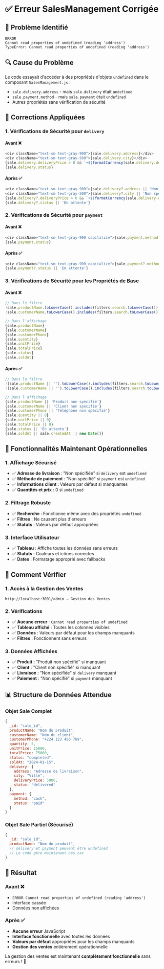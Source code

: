 # ✅ Erreur SalesManagement Corrigée

## 🚨 Problème Identifié
```
ERROR
Cannot read properties of undefined (reading 'address')
TypeError: Cannot read properties of undefined (reading 'address')
```

## 🔍 Cause du Problème
Le code essayait d'accéder à des propriétés d'objets `undefined` dans le composant `SalesManagement.js` :
- `sale.delivery.address` - mais `sale.delivery` était `undefined`
- `sale.payment.method` - mais `sale.payment` était `undefined`
- Autres propriétés sans vérification de sécurité

## 🔧 Corrections Appliquées

### **1. Vérifications de Sécurité pour `delivery`**

#### **Avant** ❌
```javascript
<div className="text-sm text-gray-900">{sale.delivery.address}</div>
<div className="text-sm text-gray-500">{sale.delivery.city}</div>
{sale.delivery.deliveryPrice > 0 && `+${formatCurrency(sale.delivery.deliveryPrice)}`}
{sale.delivery.status}
```

#### **Après** ✅
```javascript
<div className="text-sm text-gray-900">{sale.delivery?.address || 'Non spécifiée'}</div>
<div className="text-sm text-gray-500">{sale.delivery?.city || 'Non spécifiée'}</div>
{sale.delivery?.deliveryPrice > 0 && `+${formatCurrency(sale.delivery.deliveryPrice)}`}
{sale.delivery?.status || 'En attente'}
```

### **2. Vérifications de Sécurité pour `payment`**

#### **Avant** ❌
```javascript
<div className="text-sm text-gray-900 capitalize">{sale.payment.method.replace('_', ' ')}</div>
{sale.payment.status}
```

#### **Après** ✅
```javascript
<div className="text-sm text-gray-900 capitalize">{sale.payment?.method?.replace('_', ' ') || 'Non spécifié'}</div>
{sale.payment?.status || 'En attente'}
```

### **3. Vérifications de Sécurité pour les Propriétés de Base**

#### **Avant** ❌
```javascript
// Dans le filtre
!sale.productName.toLowerCase().includes(filters.search.toLowerCase()) && 
!sale.customerName.toLowerCase().includes(filters.search.toLowerCase())

// Dans l'affichage
{sale.productName}
{sale.customerName}
{sale.customerPhone}
{sale.quantity}
{sale.unitPrice}
{sale.totalPrice}
{sale.status}
{sale.soldAt}
```

#### **Après** ✅
```javascript
// Dans le filtre
!(sale.productName || '').toLowerCase().includes(filters.search.toLowerCase()) && 
!(sale.customerName || '').toLowerCase().includes(filters.search.toLowerCase())

// Dans l'affichage
{sale.productName || 'Produit non spécifié'}
{sale.customerName || 'Client non spécifié'}
{sale.customerPhone || 'Téléphone non spécifié'}
{sale.quantity || 0}
{sale.unitPrice || 0}
{sale.totalPrice || 0}
{sale.status || 'En attente'}
{sale.soldAt || sale.createdAt || new Date()}
```

## 🎯 Fonctionnalités Maintenant Opérationnelles

### **1. Affichage Sécurisé**
- ✅ **Adresse de livraison** : "Non spécifiée" si `delivery` est `undefined`
- ✅ **Méthode de paiement** : "Non spécifié" si `payment` est `undefined`
- ✅ **Informations client** : Valeurs par défaut si manquantes
- ✅ **Quantités et prix** : 0 si `undefined`

### **2. Filtrage Robuste**
- ✅ **Recherche** : Fonctionne même avec des propriétés `undefined`
- ✅ **Filtres** : Ne causent plus d'erreurs
- ✅ **Statuts** : Valeurs par défaut appropriées

### **3. Interface Utilisateur**
- ✅ **Tableau** : Affiche toutes les données sans erreurs
- ✅ **Statuts** : Couleurs et icônes correctes
- ✅ **Dates** : Formatage approprié avec fallbacks

## 🚀 Comment Vérifier

### **1. Accès à la Gestion des Ventes**
```
http://localhost:3001/admin → Gestion des Ventes
```

### **2. Vérifications**
- ✅ **Aucune erreur** : `Cannot read properties of undefined`
- ✅ **Tableau affiché** : Toutes les colonnes visibles
- ✅ **Données** : Valeurs par défaut pour les champs manquants
- ✅ **Filtres** : Fonctionnent sans erreurs

### **3. Données Affichées**
- ✅ **Produit** : "Produit non spécifié" si manquant
- ✅ **Client** : "Client non spécifié" si manquant
- ✅ **Livraison** : "Non spécifiée" si `delivery` manquant
- ✅ **Paiement** : "Non spécifié" si `payment` manquant

## 📊 Structure de Données Attendue

### **Objet Sale Complet**
```javascript
{
  _id: "sale_id",
  productName: "Nom du produit",
  customerName: "Nom du client",
  customerPhone: "+224 123 456 789",
  quantity: 5,
  unitPrice: 15000,
  totalPrice: 75000,
  status: "completed",
  soldAt: "2024-01-15",
  delivery: {
    address: "Adresse de livraison",
    city: "Ville",
    deliveryPrice: 5000,
    status: "delivered"
  },
  payment: {
    method: "cash",
    status: "paid"
  }
}
```

### **Objet Sale Partiel (Sécurisé)**
```javascript
{
  _id: "sale_id",
  productName: "Nom du produit",
  // delivery et payment peuvent être undefined
  // Le code gère maintenant ces cas
}
```

## 🎉 Résultat

### **Avant** ❌
- `ERROR Cannot read properties of undefined (reading 'address')`
- Interface cassée
- Données non affichées

### **Après** ✅
- **Aucune erreur** JavaScript
- **Interface fonctionnelle** avec toutes les données
- **Valeurs par défaut** appropriées pour les champs manquants
- **Gestion des ventes** entièrement opérationnelle

La gestion des ventes est maintenant **complètement fonctionnelle** sans erreurs ! 🎉
